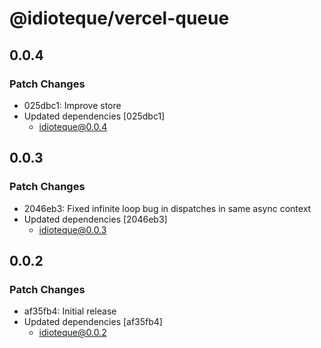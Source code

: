 # @idioteque/vercel-queue

## 0.0.4

### Patch Changes

- 025dbc1: Improve store
- Updated dependencies [025dbc1]
  - idioteque@0.0.4

## 0.0.3

### Patch Changes

- 2046eb3: Fixed infinite loop bug in dispatches in same async context
- Updated dependencies [2046eb3]
  - idioteque@0.0.3

## 0.0.2

### Patch Changes

- af35fb4: Initial release
- Updated dependencies [af35fb4]
  - idioteque@0.0.2
